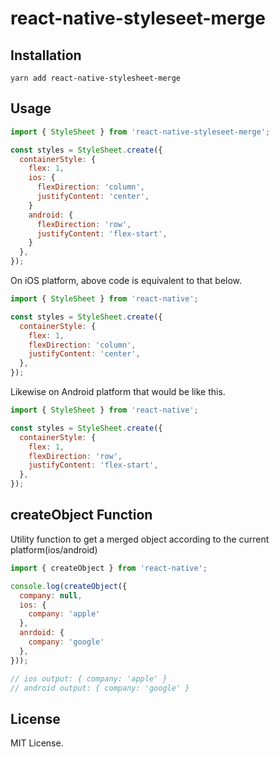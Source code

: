 # react-native-styleseet-merge
## Installation
```
yarn add react-native-stylesheet-merge
```

## Usage
```js
import { StyleSheet } from 'react-native-styleseet-merge';

const styles = StyleSheet.create({
  containerStyle: {
    flex: 1,
    ios: {
      flexDirection: 'column',
      justifyContent: 'center',
    }
    android: {
      flexDirection: 'row',
      justifyContent: 'flex-start',
    }
  },
});
```

On iOS platform, above code is equivalent to that below.
```js
import { StyleSheet } from 'react-native';

const styles = StyleSheet.create({
  containerStyle: {
    flex: 1,
    flexDirection: 'column',
    justifyContent: 'center',
  },
});
```

Likewise on Android platform that would be like this.
```js
import { StyleSheet } from 'react-native';

const styles = StyleSheet.create({
  containerStyle: {
    flex: 1,
    flexDirection: 'row',
    justifyContent: 'flex-start',
  },
});
```

## createObject Function
Utility function to get a merged object according to the current platform(ios/android)

```js
import { createObject } from 'react-native';

console.log(createObject({
  company: null,
  ios: {
    company: 'apple'
  },
  anrdoid: {
    company: 'google'
  },
}));

// ios output: { company: 'apple' }
// android output: { company: 'google' }
```

## License
MIT License.

